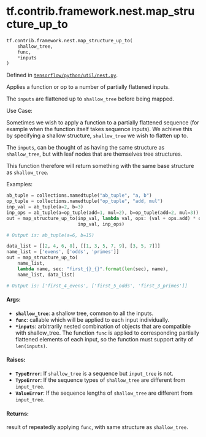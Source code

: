 <div itemscope itemtype="http://developers.google.com/ReferenceObject">
<meta itemprop="name" content="tf.contrib.framework.nest.map_structure_up_to" />
<meta itemprop="path" content="Stable" />
</div>

# tf.contrib.framework.nest.map_structure_up_to

``` python
tf.contrib.framework.nest.map_structure_up_to(
    shallow_tree,
    func,
    *inputs
)
```



Defined in [`tensorflow/python/util/nest.py`](/code/stable/tensorflow/python/util/nest.py).

Applies a function or op to a number of partially flattened inputs.

The `inputs` are flattened up to `shallow_tree` before being mapped.

Use Case:

Sometimes we wish to apply a function to a partially flattened
sequence (for example when the function itself takes sequence inputs). We
achieve this by specifying a shallow structure, `shallow_tree` we wish to
flatten up to.

The `inputs`, can be thought of as having the same structure as
`shallow_tree`, but with leaf nodes that are themselves tree structures.

This function therefore will return something with the same base structure as
`shallow_tree`.

Examples:

```python
ab_tuple = collections.namedtuple("ab_tuple", "a, b")
op_tuple = collections.namedtuple("op_tuple", "add, mul")
inp_val = ab_tuple(a=2, b=3)
inp_ops = ab_tuple(a=op_tuple(add=1, mul=2), b=op_tuple(add=2, mul=3))
out = map_structure_up_to(inp_val, lambda val, ops: (val + ops.add) * ops.mul,
                          inp_val, inp_ops)

# Output is: ab_tuple(a=6, b=15)
```

```python
data_list = [[2, 4, 6, 8], [[1, 3, 5, 7, 9], [3, 5, 7]]]
name_list = ['evens', ['odds', 'primes']]
out = map_structure_up_to(
    name_list,
    lambda name, sec: "first_{}_{}".format(len(sec), name),
    name_list, data_list)

# Output is: ['first_4_evens', ['first_5_odds', 'first_3_primes']]
```

#### Args:

* <b>`shallow_tree`</b>: a shallow tree, common to all the inputs.
* <b>`func`</b>: callable which will be applied to each input individually.
* <b>`*inputs`</b>: arbitrarily nested combination of objects that are compatible with
      shallow_tree. The function `func` is applied to corresponding
      partially flattened elements of each input, so the function must support
      arity of `len(inputs)`.


#### Raises:

* <b>`TypeError`</b>: If `shallow_tree` is a sequence but `input_tree` is not.
* <b>`TypeError`</b>: If the sequence types of `shallow_tree` are different from
    `input_tree`.
* <b>`ValueError`</b>: If the sequence lengths of `shallow_tree` are different from
    `input_tree`.


#### Returns:

result of repeatedly applying `func`, with same structure as
`shallow_tree`.
